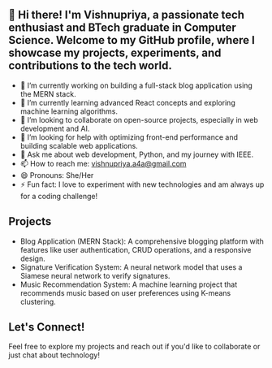 ## 👋 Hi there! I'm Vishnupriya, a passionate tech enthusiast and BTech graduate in Computer Science. Welcome to my GitHub profile, where I showcase my projects, experiments, and contributions to the tech world.

- 🔭 I’m currently working on building a full-stack blog application using the MERN stack.
- 🌱 I’m currently learning advanced React concepts and exploring machine learning algorithms.
- 👯 I’m looking to collaborate on open-source projects, especially in web development and AI.
- 🤔  I’m looking for help with optimizing front-end performance and building scalable web applications.
- 💬 Ask me about web development, Python, and my journey with IEEE.
- 📫 How to reach me: vishnupriya.a4a@gmail.com
- 😄 Pronouns: She/Her
- ⚡ Fun fact:  I love to experiment with new technologies and am always up for a coding challenge!

## Projects
- Blog Application (MERN Stack): A comprehensive blogging platform with features like user authentication, CRUD operations, and a responsive design.
- Signature Verification System: A neural network model that uses a Siamese neural network to verify signatures.
- Music Recommendation System: A machine learning project that recommends music based on user preferences using K-means clustering.

## Let's Connect!
Feel free to explore my projects and reach out if you'd like to collaborate or just chat about technology!
